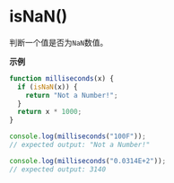# isNaN()

判断一个值是否为`NaN`数值。

**示例**

```javascript
function milliseconds(x) {
  if (isNaN(x)) {
    return "Not a Number!";
  }
  return x * 1000;
}

console.log(milliseconds("100F"));
// expected output: "Not a Number!"

console.log(milliseconds("0.0314E+2"));
// expected output: 3140
```
